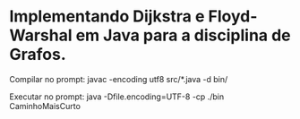 # Implementando Dijkstra e Floyd-Warshal em Java para a disciplina de Grafos.

Compilar no prompt: javac -encoding utf8 src/*.java -d bin/

Executar no prompt: java -Dfile.encoding=UTF-8 -cp ./bin CaminhoMaisCurto